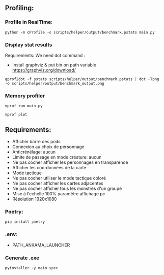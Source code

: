 ## Profiling:

### Profile in RealTime:

`python -m cProfile -o scripts/helper/output/benchmark.pstats main.py`

### Display stat results

Requirements:
We need dot command :

- Install graphviz & put bin on path variable
  https://graphviz.org/download/

`gprof2dot -f pstats scripts/helper/output/benchmark.pstats | dot -Tpng -o scripts/helper/output/benchmark_output.png`

### Memory profiler

`mprof run main.py`

`mprof plot`

## Requirements:

- Afficher barre des pods
- Connexion au choix de personnage
- Anticrénélage: aucun
- Limite de passage en mode créature: aucun
- Ne pas cocher afficher les personnages en transparence
- Afficher les coordonnées de la carte
- Mode tactique
- Ne pas cocher utiliser le mode tactique coloré
- Ne pas cocher afficher les cartes adjacentes
- Ne pas cocher afficher tous les monstres d'un groupe
- Mise à l'echelle 100% paramètre affichage pc
- Résolution 1920x1080

### Poetry:

`pip install poetry`

### .env:

- PATH_ANKAMA_LAUNCHER

### Generate .exe

`pyinstaller -y main.spec`
